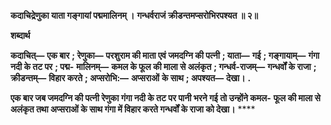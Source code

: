 **कदाचिद्रेणुका याता गङ्गायां पद्ममालिनम् ।** **गन्धर्वराजं क्रीडन्तमप्सरोभिरपश्यत ॥ २॥** 

**शब्दार्थ** 

**कदाचित्—** **एक बार** **; रेणुका—** **परशुराम की माता एवं जमदग्नि की पत्नी** **; याता—** **गई** **; गङ्गायाम्—** **गंगा नदी के तट पर** **; पद्म-** **मालिनम्—** **कमल के फूल की माला से अलंकृत** **; गन्धर्व-राजम्—** **गन्धर्वों के राजा** **; क्रीडन्तम्—** **विहार करते** **; अप्सरोभि:—** **अप्सराओं** **के साथ** **; अपश्यत—** **देखा।** **.** 

**एक बार जब जमदग्नि की पत्नी रेणुका गंगा नदी के तट पर पानी भरने गई तो उन्होंने कमल-** **फूल की माला से अलंकृत तथा अप्सराओं के साथ गंगा में विहार करते गन्धर्वों के राजा को देखा।** **** 